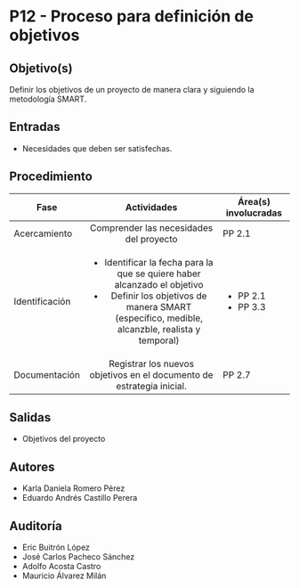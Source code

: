   

# P12 - Proceso para definición de objetivos

  

## Objetivo(s)
Definir los objetivos de un proyecto de manera clara y siguiendo la metodología SMART.


## Entradas
- Necesidades que deben ser satisfechas.

## Procedimiento

| Fase | Actividades | Área(s) involucradas |
|------|:---------------:|--------------------|
|Acercamiento | Comprender las necesidades del proyecto | PP 2.1 |
|Identificación| <ul><li>Identificar la fecha para la que se quiere haber alcanzado el objetivo</li><li>Definir los objetivos de manera SMART (específico, medible, alcanzble, realista y temporal)</li></ul>|<ul><li>PP 2.1</li> <li> PP 3.3</li></ul> |
|Documentación|Registrar los nuevos objetivos en el documento de estrategia inicial.|PP 2.7

  

## Salidas
- Objetivos del proyecto

  

## Autores
- Karla Daniela Romero Pérez
- Eduardo Andrés Castillo Perera

  

## Auditoría
- Eric Buitrón López
- José Carlos Pacheco Sánchez
- Adolfo Acosta Castro
- Mauricio Álvarez Milán